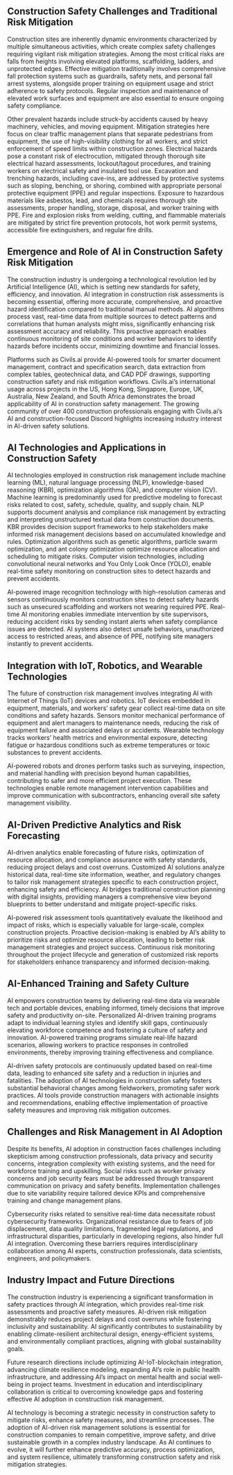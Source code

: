 ## Construction Safety Challenges and Traditional Risk Mitigation
Construction sites are inherently dynamic environments characterized by multiple simultaneous activities, which create complex safety challenges requiring vigilant risk mitigation strategies. Among the most critical risks are falls from heights involving elevated platforms, scaffolding, ladders, and unprotected edges. Effective mitigation traditionally involves comprehensive fall protection systems such as guardrails, safety nets, and personal fall arrest systems, alongside proper training on equipment usage and strict adherence to safety protocols. Regular inspection and maintenance of elevated work surfaces and equipment are also essential to ensure ongoing safety compliance.

Other prevalent hazards include struck-by accidents caused by heavy machinery, vehicles, and moving equipment. Mitigation strategies here focus on clear traffic management plans that separate pedestrians from equipment, the use of high-visibility clothing for all workers, and strict enforcement of speed limits within construction zones. Electrical hazards pose a constant risk of electrocution, mitigated through thorough site electrical hazard assessments, lockout/tagout procedures, and training workers on electrical safety and insulated tool use. Excavation and trenching hazards, including cave-ins, are addressed by protective systems such as sloping, benching, or shoring, combined with appropriate personal protective equipment (PPE) and regular inspections. Exposure to hazardous materials like asbestos, lead, and chemicals requires thorough site assessments, proper handling, storage, disposal, and worker training with PPE. Fire and explosion risks from welding, cutting, and flammable materials are mitigated by strict fire prevention protocols, hot work permit systems, accessible fire extinguishers, and regular fire drills.

## Emergence and Role of AI in Construction Safety Risk Mitigation
The construction industry is undergoing a technological revolution led by Artificial Intelligence (AI), which is setting new standards for safety, efficiency, and innovation. AI integration in construction risk assessments is becoming essential, offering more accurate, comprehensive, and proactive hazard identification compared to traditional manual methods. AI algorithms process vast, real-time data from multiple sources to detect patterns and correlations that human analysts might miss, significantly enhancing risk assessment accuracy and reliability. This proactive approach enables continuous monitoring of site conditions and worker behaviors to identify hazards before incidents occur, minimizing downtime and financial losses.

Platforms such as Civils.ai provide AI-powered tools for smarter document management, contract and specification search, data extraction from complex tables, geotechnical data, and CAD PDF drawings, supporting construction safety and risk mitigation workflows. Civils.ai’s international usage across projects in the US, Hong Kong, Singapore, Europe, UK, Australia, New Zealand, and South Africa demonstrates the broad applicability of AI in construction safety management. The growing community of over 400 construction professionals engaging with Civils.ai’s AI and construction-focused Discord highlights increasing industry interest in AI-driven safety solutions.

## AI Technologies and Applications in Construction Safety
AI technologies employed in construction risk management include machine learning (ML), natural language processing (NLP), knowledge-based reasoning (KBR), optimization algorithms (OA), and computer vision (CV). Machine learning is predominantly used for predictive modeling to forecast risks related to cost, safety, schedule, quality, and supply chain. NLP supports document analysis and compliance risk management by extracting and interpreting unstructured textual data from construction documents. KBR provides decision support frameworks to help stakeholders make informed risk management decisions based on accumulated knowledge and rules. Optimization algorithms such as genetic algorithms, particle swarm optimization, and ant colony optimization optimize resource allocation and scheduling to mitigate risks. Computer vision technologies, including convolutional neural networks and You Only Look Once (YOLO), enable real-time safety monitoring on construction sites to detect hazards and prevent accidents.

AI-powered image recognition technology with high-resolution cameras and sensors continuously monitors construction sites to detect safety hazards such as unsecured scaffolding and workers not wearing required PPE. Real-time AI monitoring enables immediate intervention by site supervisors, reducing accident risks by sending instant alerts when safety compliance issues are detected. AI systems also detect unsafe behaviors, unauthorized access to restricted areas, and absence of PPE, notifying site managers instantly to prevent accidents.

## Integration with IoT, Robotics, and Wearable Technologies
The future of construction risk management involves integrating AI with Internet of Things (IoT) devices and robotics. IoT devices embedded in equipment, materials, and workers’ safety gear collect real-time data on site conditions and safety hazards. Sensors monitor mechanical performance of equipment and alert managers to maintenance needs, reducing the risk of equipment failure and associated delays or accidents. Wearable technology tracks workers’ health metrics and environmental exposure, detecting fatigue or hazardous conditions such as extreme temperatures or toxic substances to prevent accidents.

AI-powered robots and drones perform tasks such as surveying, inspection, and material handling with precision beyond human capabilities, contributing to safer and more efficient project execution. These technologies enable remote management intervention capabilities and improve communication with subcontractors, enhancing overall site safety management visibility.

## AI-Driven Predictive Analytics and Risk Forecasting
AI-driven analytics enable forecasting of future risks, optimization of resource allocation, and compliance assurance with safety standards, reducing project delays and cost overruns. Customized AI solutions analyze historical data, real-time site information, weather, and regulatory changes to tailor risk management strategies specific to each construction project, enhancing safety and efficiency. AI bridges traditional construction planning with digital insights, providing managers a comprehensive view beyond blueprints to better understand and mitigate project-specific risks.

AI-powered risk assessment tools quantitatively evaluate the likelihood and impact of risks, which is especially valuable for large-scale, complex construction projects. Proactive decision-making is enabled by AI’s ability to prioritize risks and optimize resource allocation, leading to better risk management strategies and project success. Continuous risk monitoring throughout the project lifecycle and generation of customized risk reports for stakeholders enhance transparency and informed decision-making.

## AI-Enhanced Training and Safety Culture
AI empowers construction teams by delivering real-time data via wearable tech and portable devices, enabling informed, timely decisions that improve safety and productivity on-site. Personalized AI-driven training programs adapt to individual learning styles and identify skill gaps, continuously elevating workforce competence and fostering a culture of safety and innovation. AI-powered training programs simulate real-life hazard scenarios, allowing workers to practice responses in controlled environments, thereby improving training effectiveness and compliance.

AI-driven safety protocols are continuously updated based on real-time data, leading to enhanced site safety and a reduction in injuries and fatalities. The adoption of AI technologies in construction safety fosters substantial behavioral changes among fieldworkers, promoting safer work practices. AI tools provide construction managers with actionable insights and recommendations, enabling effective implementation of proactive safety measures and improving risk mitigation outcomes.

## Challenges and Risk Management in AI Adoption
Despite its benefits, AI adoption in construction faces challenges including skepticism among construction professionals, data privacy and security concerns, integration complexity with existing systems, and the need for workforce training and upskilling. Social risks such as worker privacy concerns and job security fears must be addressed through transparent communication on privacy and safety benefits. Implementation challenges due to site variability require tailored device KPIs and comprehensive training and change management plans.

Cybersecurity risks related to sensitive real-time data necessitate robust cybersecurity frameworks. Organizational resistance due to fears of job displacement, data quality limitations, fragmented legal regulations, and infrastructural disparities, particularly in developing regions, also hinder full AI integration. Overcoming these barriers requires interdisciplinary collaboration among AI experts, construction professionals, data scientists, engineers, and policymakers.

## Industry Impact and Future Directions
The construction industry is experiencing a significant transformation in safety practices through AI integration, which provides real-time risk assessments and proactive safety measures. AI-driven risk mitigation demonstrably reduces project delays and cost overruns while fostering inclusivity and sustainability. AI significantly contributes to sustainability by enabling climate-resilient architectural design, energy-efficient systems, and environmentally compliant practices, aligning with global sustainability goals.

Future research directions include optimizing AI-IoT-blockchain integration, advancing climate resilience modeling, expanding AI’s role in public health infrastructure, and addressing AI’s impact on mental health and social well-being in project teams. Investment in education and interdisciplinary collaboration is critical to overcoming knowledge gaps and fostering effective AI adoption in construction risk management.

AI technology is becoming a strategic necessity in construction safety to mitigate risks, enhance safety measures, and streamline processes. The adoption of AI-driven risk management solutions is essential for construction companies to remain competitive, improve safety, and drive sustainable growth in a complex industry landscape. As AI continues to evolve, it will further enhance predictive accuracy, process optimization, and system resilience, ultimately transforming construction safety and risk mitigation strategies.